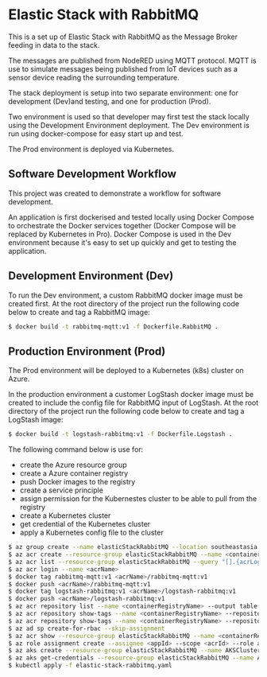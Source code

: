 # Elastic Stack with RabbitMQ

This is a set up of Elastic Stack with RabbitMQ as the Message Broker feeding in data to the stack.

The messages are published from NodeRED using MQTT protocol. MQTT is use to simulate messages being published from IoT devices such as a sensor device reading the surrounding  temperature.

The stack deployment is setup into two separate environment: one for development (Dev)and testing, and one for production (Prod).

Two environment is used so that developer may first test the stack locally using the Development Environment deployment. The Dev environment is run using docker-compose for easy start up and test.

The Prod environment is deployed via Kubernetes.

## Software Development Workflow

This project was created to demonstrate a workflow for software development. 

An application is first dockerised and tested locally using Docker Compose to orchestrate the Docker services together (Docker Compose will be replaced by Kubernetes in Pro). Docker Compose is used in the Dev environment because it's easy to set up quickly and get to testing the application.


## Development Environment (Dev)

To run the Dev environment, a custom RabbitMQ docker image must be created first. At the root directory of the project run the following code below to create and tag a RabbitMQ image:

```sh
$ docker build -t rabbitmq-mqtt:v1 -f Dockerfile.RabbitMQ .
```

## Production Environment (Prod)

The Prod environment will be deployed to a Kubernetes (k8s) cluster on Azure.

In the production environment a customer LogStash docker image must be created to include the config file for RabbitMQ input of LogStash. At the root directory of the project run the following code below to create and tag a LogStash image:

```sh
$ docker build -t logstash-rabbitmq:v1 -f Dockerfile.Logstash .
```

The following command below is use for:
- create the Azure resource group
- create a Azure container registry
- push Docker images to the registry
- create a service principle
- assign permission for the Kubernestes cluster to be able to pull from the registry
- create a Kubernetes cluster
- get credential of the Kubernetes cluster
- apply a Kubernetes config file to the cluster

```sh
$ az group create --name elasticStackRabbitMQ --location southeastasia
$ az acr create --resource-group elasticStackRabbitMQ --name <containerRegistryName> --sku Basic
$ az acr list --resource-group elasticStackRabbitMQ --query "[].{acrLoginServer:loginServer}" --output table
$ az acr login --name <acrName>
$ docker tag rabbitmq-mqtt:v1 <acrName>/rabbitmq-mqtt:v1
$ docker push <acrName>/rabbitmq-mqtt:v1
$ docker tag logstash-rabbitmq:v1 <acrName>/logstash-rabbitmq:v1
$ docker push <acrName>/logstash-rabbitmq:v1
$ az acr repository list --name <containerRegistryName> --output table
$ az acr repository show-tags --name <containerRegistryName> --repository logstash-rabbitmq --output table
$ az acr repository show-tags --name <containerRegistryName> --repository rabbitmq-mqtt --output table
$ az ad sp create-for-rbac --skip-assignment
$ az acr show --resource-group elasticStackRabbitMQ --name <containerRegistryName> --query "id" --output tsv
$ az role assignment create --assignee <appId> --scope <acrId> --role acrpull
$ az aks create --resource-group elasticStackRabbitMQ --name AKSCluster --node-count 2 --service-principal <appId> --client-secret <password> --generate-ssh-keys --no-wait
$ az aks get-credentials --resource-group elasticStackRabbitMQ --name AKSCluster --overwrite-existing
$ kubectl apply -f elastic-stack-rabbitmq.yaml
```
